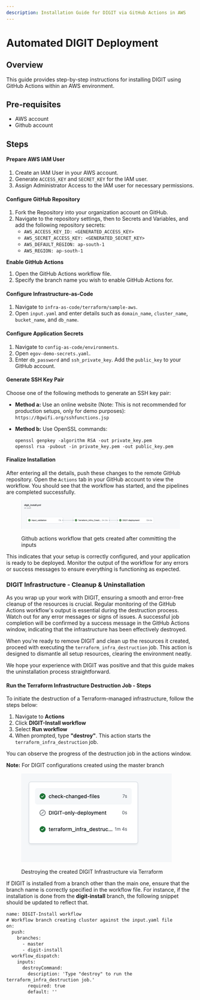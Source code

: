 ```yaml
---
description: Installation Guide for DIGIT via GitHub Actions in AWS
---
```


# Automated DIGIT Deployment

## Overview

This guide provides step-by-step instructions for installing DIGIT using GitHub Actions within an AWS environment.

## Pre-requisites

* AWS account
* Github account

## Steps

#### Prepare AWS IAM User

1. Create an IAM User in your AWS account.
2. Generate `ACCESS_KEY` and `SECRET_KEY` for the IAM user.
3. Assign Administrator Access to the IAM user for necessary permissions.

#### Configure GitHub Repository

1. Fork the Repository into your organization account on GitHub.
2. Navigate to the repository settings, then to Secrets and Variables, and add the following repository secrets:
   * `AWS_ACCESS_KEY_ID: <GENERATED_ACCESS_KEY>`
   * `AWS_SECRET_ACCESS_KEY: <GENERATED_SECRET_KEY>`
   * `AWS_DEFAULT_REGION: ap-south-1`
   * `AWS_REGION: ap-south-1`

**Enable GitHub Actions**

1. Open the GitHub Actions workflow file.
2. Specify the branch name you wish to enable GitHub Actions for.

#### Configure Infrastructure-as-Code

1. Navigate to `infra-as-code/terraform/sample-aws`.
2. Open `input.yaml` and enter details such as `domain_name`, `cluster_name`, `bucket_name`, and `db_name`.

#### Configure Application Secrets

1. Navigate to `config-as-code/environments`.
2. Open `egov-demo-secrets.yaml`.
3. Enter `db_password` and `ssh_private_key`. Add the `public_key` to your GitHub account.

#### Generate SSH Key Pair

Choose one of the following methods to generate an SSH key pair:

* **Method a:** Use an online website (Note: This is not recommended for production setups, only for demo purposes): `https://8gwifi.org/sshfunctions.jsp`
*   **Method b:** Use OpenSSL commands:

    ```
    openssl genpkey -algorithm RSA -out private_key.pem
    openssl rsa -pubout -in private_key.pem -out public_key.pem
    ```

#### Finalize Installation

After entering all the details, push these changes to the remote GitHub repository. Open the `Actions` tab in your GitHub account to view the workflow. You should see that the workflow has started, and the pipelines are completed successfully.

<figure><img src="../../../.gitbook/assets/image1.png" alt=""><figcaption><p>Github actions workflow that gets created after committing the inputs</p></figcaption></figure>

This indicates that your setup is correctly configured, and your application is ready to be deployed. Monitor the output of the workflow for any errors or success messages to ensure everything is functioning as expected.

### DIGIT Infrastructure - Cleanup & Uninstallation&#x20;

As you wrap up your work with DIGIT, ensuring a smooth and error-free cleanup of the resources is crucial. Regular monitoring of the GitHub Actions workflow's output is essential during the destruction process. Watch out for any error messages or signs of issues. A successful job completion will be confirmed by a success message in the GitHub Actions window, indicating that the infrastructure has been effectively destroyed.

When you're ready to remove DIGIT and clean up the resources it created, proceed with executing the `terraform_infra_destruction` job. This action is designed to dismantle all setup resources, clearing the environment neatly.

We hope your experience with DIGIT was positive and that this guide makes the uninstallation process straightforward.

#### Run the Terraform Infrastructure Destruction Job - Steps

To initiate the destruction of a Terraform-managed infrastructure, follow the steps below:

1. Navigate to **Actions**
2. Click **DIGIT-Install workflow**
3. Select **Run workflow**
4. When prompted, type **"destroy"**. This action starts the `terraform_infra_destruction` job.

You can observe the progress of the destruction job in the actions window.

**Note:** For DIGIT configurations created using the master branch

<div align="left">

<figure><img src="../../../.gitbook/assets/image2.png" alt=""><figcaption><p>Destroying the created DIGIT Infrastructure via Terraform</p></figcaption></figure>

</div>

If DIGIT is installed from a branch other than the main one, ensure that the branch name is correctly specified in the workflow file. For instance, if the installation is done from the **digit-install** branch, the following snippet should be updated to reflect that.

```github-actions-workflow
name: DIGIT-Install workflow
# Workflow branch creating cluster against the input.yaml file  
on:
  push:
    branches:
      - master
      - digit-install
  workflow_dispatch:
    inputs:
      destroyCommand:
        description: 'Type "destroy" to run the terraform_infra_destruction job.'
        required: true
        default: ''  
```

